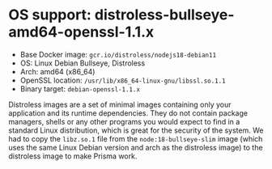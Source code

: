 # OS support: distroless-bullseye-amd64-openssl-1.1.x

- Base Docker image: `gcr.io/distroless/nodejs18-debian11`
- OS: Linux Debian Bullseye, Distroless
- Arch: amd64 (x86_64)
- OpenSSL location: `/usr/lib/x86_64-linux-gnu/libssl.so.1.1`
- Binary target: `debian-openssl-1.1.x`

Distroless images are a set of minimal images containing only your application and its runtime dependencies. They do not contain package managers, shells or any other programs you would expect to find in a standard Linux distribution, which is great for the security of the system.
We had to copy the `libz.so.1` file from the `node:18-bullseye-slim` image (which uses the same Linux Debian version and arch as the distroless image) to the distroless image to make Prisma work.
